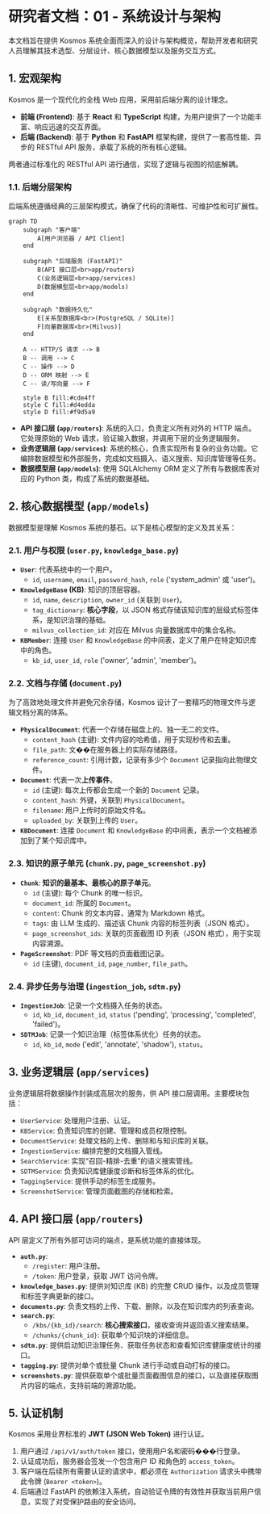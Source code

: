 # 研究者文档：01 - 系统设计与架构

本文档旨在提供 Kosmos 系统全面而深入的设计与架构概览，帮助开发者和研究人员理解其技术选型、分层设计、核心数据模型以及服务交互方式。

## 1. 宏观架构

Kosmos 是一个现代化的全栈 Web 应用，采用前后端分离的设计理念。

-   **前端 (Frontend)**: 基于 **React** 和 **TypeScript** 构建，为用户提供了一个功能丰富、响应迅速的交互界面。
-   **后端 (Backend)**: 基于 **Python** 和 **FastAPI** 框架构建，提供了一套高性能、异步的 RESTful API 服务，承载了系统的所有核心逻辑。

两者通过标准化的 RESTful API 进行通信，实现了逻辑与视图的彻底解耦。

### 1.1. 后端分层架构

后端系统遵循经典的三层架构模式，确保了代码的清晰性、可维护性和可扩展性。

```mermaid
graph TD
    subgraph "客户端"
        A[用户浏览器 / API Client]
    end

    subgraph "后端服务 (FastAPI)"
        B(API 接口层<br>app/routers)
        C(业务逻辑层<br>app/services)
        D(数据模型层<br>app/models)
    end

    subgraph "数据持久化"
        E[关系型数据库<br>(PostgreSQL / SQLite)]
        F[向量数据库<br>(Milvus)]
    end

    A -- HTTP/S 请求 --> B
    B -- 调用 --> C
    C -- 操作 --> D
    D -- ORM 映射 --> E
    C -- 读/写向量 --> F

    style B fill:#cde4ff
    style C fill:#d4edda
    style D fill:#f9d5a9
```

-   **API 接口层 (`app/routers`)**: 系统的入口，负责定义所有对外的 HTTP 端点。它处理原始的 Web 请求，验证输入数据，并调用下层的业务逻辑服务。
-   **业务逻辑层 (`app/services`)**: 系统的核心，负责实现所有复杂的业务功能。它编排数据模型和外部服务，完成如文档摄入、语义搜索、知识库管理等任务。
-   **数据模型层 (`app/models`)**: 使用 SQLAlchemy ORM 定义了所有与数据库表对应的 Python 类，构成了系统的数据基础。

## 2. 核心数据模型 (`app/models`)

数据模型是理解 Kosmos 系统的基石。以下是核心模型的定义及其关系：

### 2.1. 用户与权限 (`user.py`, `knowledge_base.py`)

-   **`User`**: 代表系统中的一个用户。
    -   `id`, `username`, `email`, `password_hash`, `role` ('system_admin' 或 'user')。
-   **`KnowledgeBase` (KB)**: 知识的顶层容器。
    -   `id`, `name`, `description`, `owner_id` (关联到 `User`)。
    -   `tag_dictionary`: **核心字段**，以 JSON 格式存储该知识库的层级式标签体系，是知识治理的基础。
    -   `milvus_collection_id`: 对应在 Milvus 向量数据库中的集合名称。
-   **`KBMember`**: 连接 `User` 和 `KnowledgeBase` 的中间表，定义了用户在特定知识库中的角色。
    -   `kb_id`, `user_id`, `role` ('owner', 'admin', 'member')。

### 2.2. 文档与存储 (`document.py`)

为了高效地处理文件并避免冗余存储，Kosmos 设计了一套精巧的物理文件与逻辑文档分离的体系。

-   **`PhysicalDocument`**: 代表一个存储在磁盘上的、独一无二的文件。
    -   `content_hash` (主键): 文件内容的哈希值，用于实现秒传和去重。
    -   `file_path`: 文��在服务器上的实际存储路径。
    -   `reference_count`: 引用计数，记录有多少个 `Document` 记录指向此物理文件。
-   **`Document`**: 代表一次**上传事件**。
    -   `id` (主键): 每次上传都会生成一个新的 `Document` 记录。
    -   `content_hash`: 外键，关联到 `PhysicalDocument`。
    -   `filename`: 用户上传时的原始文件名。
    -   `uploaded_by`: 关联到上传的 `User`。
-   **`KBDocument`**: 连接 `Document` 和 `KnowledgeBase` 的中间表，表示一个文档被添加到了某个知识库中。

### 2.3. 知识的原子单元 (`chunk.py`, `page_screenshot.py`)

-   **`Chunk`**: **知识的最基本、最核心的原子单元**。
    -   `id` (主键): 每个 Chunk 的唯一标识。
    -   `document_id`: 所属的 `Document`。
    -   `content`: Chunk 的文本内容，通常为 Markdown 格式。
    -   `tags`: 由 LLM 生成的、描述该 Chunk 内容的标签列表（JSON 格式）。
    -   `page_screenshot_ids`: 关联的页面截图 ID 列表（JSON 格式），用于实现内容溯源。
-   **`PageScreenshot`**: PDF 等文档的页面截图记录。
    -   `id` (主键), `document_id`, `page_number`, `file_path`。

### 2.4. 异步任务与治理 (`ingestion_job`, `sdtm.py`)

-   **`IngestionJob`**: 记录一个文档摄入任务的状态。
    -   `id`, `kb_id`, `document_id`, `status` ('pending', 'processing', 'completed', 'failed')。
-   **`SDTMJob`**: 记录一个知识治理（标签体系优化）任务的状态。
    -   `id`, `kb_id`, `mode` ('edit', 'annotate', 'shadow'), `status`。

## 3. 业务逻辑层 (`app/services`)

业务逻辑层将数据操作封装成高层次的服务，供 API 接口层调用。主要模块包括：
-   `UserService`: 处理用户注册、认证。
-   `KBService`: 负责知识库的创建、管理和成员权限控制。
-   `DocumentService`: 处理文档的上传、删除和与知识库的关联。
-   `IngestionService`: 编排完整的文档摄入管线。
-   `SearchService`: 实现“召回-精排-去重”的语义搜索管线。
-   `SDTMService`: 负责知识库健康度诊断和标签体系的优化。
-   `TaggingService`: 提供手动的标签生成服务。
-   `ScreenshotService`: 管理页面截图的存储和检索。

## 4. API 接口层 (`app/routers`)

API 层定义了所有外部可访问的端点，是系统功能的直接体现。

-   **`auth.py`**:
    -   `/register`: 用户注册。
    -   `/token`: 用户登录，获取 JWT 访问令牌。
-   **`knowledge_bases.py`**: 提供对知识库 (KB) 的完整 CRUD 操作，以及成员管理和标签字典更新的接口。
-   **`documents.py`**: 负责文档的上传、下载、删除，以及在知识库内的列表查询。
-   **`search.py`**:
    -   `/kbs/{kb_id}/search`: **核心搜索接口**，接收查询并返回语义搜索结果。
    -   `/chunks/{chunk_id}`: 获取单个知识块的详细信息。
-   **`sdtm.py`**: 提供启动知识治理任务、获取任务状态和查看知识库健康度统计的接口。
-   **`tagging.py`**: 提供对单个或批量 Chunk 进行手动或自动打标的接口。
-   **`screenshots.py`**: 提供获取单个或批量页面截图信息的接口，以及直接获取图片内容的端点，支持前端的溯源功能。

## 5. 认证机制

Kosmos 采用业界标准的 **JWT (JSON Web Token)** 进行认证。
1.  用户通过 `/api/v1/auth/token` 接口，使用用户名和密码���行登录。
2.  认证成功后，服务器会签发一个包含用户 ID 和角色的 `access_token`。
3.  客户端在后续所有需要认证的请求中，都必须在 `Authorization` 请求头中携带此令牌 (`Bearer <token>`)。
4.  后端通过 FastAPI 的依赖注入系统，自动验证令牌的有效性并获取当前用户信息，实现了对受保护路由的安全访问。
